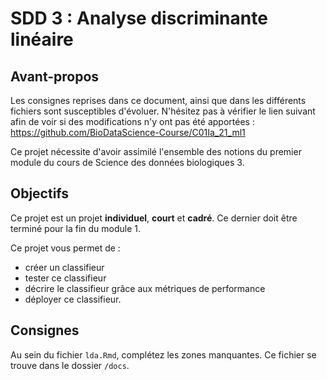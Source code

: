 # SDD 3 : Analyse discriminante linéaire

## Avant-propos

Les consignes reprises dans ce document, ainsi que dans les différents fichiers sont susceptibles d'évoluer. N'hésitez pas à vérifier le lien suivant afin de voir si des modifications n'y ont pas été apportées : <https://github.com/BioDataScience-Course/C01Ia_21_ml1>

Ce projet nécessite d'avoir assimilé l'ensemble des notions du premier module du cours de Science des données biologiques 3.

## Objectifs

Ce projet est un projet **individuel**, **court** et **cadré**. Ce dernier doit être terminé pour la fin du module 1.

Ce projet vous permet de :

- créer un classifieur
- tester ce classifieur
- décrire le classifieur grâce aux métriques de performance
- déployer ce classifieur.

## Consignes

Au sein du fichier `lda.Rmd`, complétez les zones manquantes. Ce fichier se trouve dans le dossier `/docs`.
